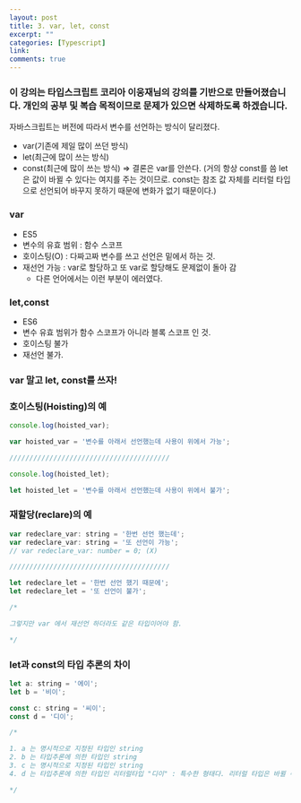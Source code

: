```yaml
---
layout: post
title: 3. var, let, const
excerpt: ""
categories: [Typescript]
link:
comments: true
---
```


### 이 강의는 타입스크립트 코리아 이웅재님의 강의를 기반으로 만들어졌습니다. 개인의 공부 및 복습 목적이므로 문제가 있으면 삭제하도록 하겠습니다.

자바스크립트는 버전에 따라서 변수를 선언하는 방식이 달리졌다.

* var(기존에 제일 많이 쓰던 방식)
* let(최근에 많이 쓰는 방식)
* const(최근에 많이 쓰는 방식)
=> 결론은 var를 안쓴다. (거의 항상 const를 씀 let은 값이 바뀔 수 있다는 여지를 주는 것이므로. const는 참조 값 자체를 리터럴 타입으로 선언되어 바꾸지 못하기 때문에 변화가 없기 때문이다.)


### var
  * ES5
  * 변수의 유효 범위 : 함수 스코프
  * 호이스팅(O) : 다짜고짜 변수를 쓰고 선언은 밑에서 하는 것.
  * 재선언 가능 : var로 할당하고 또 var로 할당해도 문제없이 돌아 감
      * 다른 언어에서는 이런 부분이 에러였다.

### let,const
  * ES6
  * 변수 유효 범위가 함수 스코프가 아니라 블록 스코프 인 것.
  * 호이스팅 불가
  * 재선언 불가.

### var 말고 let, const를 쓰자!

### 호이스팅(Hoisting)의 예

~~~javascript
console.log(hoisted_var);

var hoisted_var = '변수를 아래서 선언했는데 사용이 위에서 가능';

////////////////////////////////////////

console.log(hoisted_let);

let hoisted_let = '변수를 아래서 선언했는데 사용이 위에서 불가';
~~~

### 재할당(reclare)의 예

~~~javascript
var redeclare_var: string = '한번 선언 했는데';
var redeclare_var: string = '또 선언이 가능';
// var redeclare_var: number = 0; (X)

////////////////////////////////////////

let redeclare_let = '한번 선언 했기 때문에';
let redeclare_let = '또 선언이 불가';

/*

그렇지만 var 에서 재선언 하더라도 같은 타입이어야 함.

*/
~~~

### let과 const의 타입 추론의 차이

~~~javascript
let a: string = '에이';
let b = '비이';

const c: string = '씨이';
const d = '디이';

/*

1. a 는 명시적으로 지정된 타입인 string
2. b 는 타입추론에 의한 타입인 string
3. c 는 명시적으로 지정된 타입인 string
4. d 는 타입추론에 의한 타입인 리터럴타입 "디이" : 특수한 형태다. 리터럴 타입은 바뀔 수 없다.

*/
~~~
